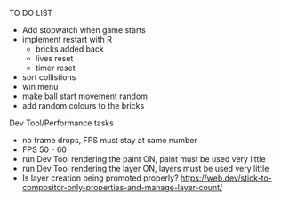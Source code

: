 TO DO LIST

- Add stopwatch when game starts
- implement restart with R
    - bricks added back
    - lives reset
    - timer reset
- sort collistions
- win menu
- make ball start movement random
- add random colours to the bricks

Dev Tool/Performance tasks
- no frame drops, FPS must stay at same number
- FPS 50 - 60
- run Dev Tool rendering the paint ON, paint must be used very little
- run Dev Tool rendering the layer ON, layers must be used very little
- Is layer creation being promoted properly? https://web.dev/stick-to-compositor-only-properties-and-manage-layer-count/
